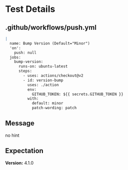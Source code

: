 # Test Details
## .github/workflows/push.yml
```YAML
|
  name: Bump Version (Default="Minor")
  'on':
    push: null
  jobs:
    bump-version:
      runs-on: ubuntu-latest
      steps:
        - uses: actions/checkout@v2
        - id: version-bump
          uses: ./action
          env:
            GITHUB_TOKEN: ${{ secrets.GITHUB_TOKEN }}
          with:
            default: minor
            patch-wording: patch

```
## Message
no hint
## Expectation
**Version:** 4.1.0
